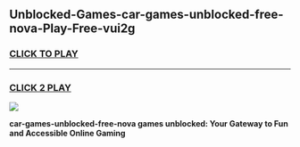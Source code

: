 
## Unblocked-Games-car-games-unblocked-free-nova-Play-Free-vui2g
<h3>
<a href="https://premium76.site?title=car-games-unblocked-free-nova&ref=23A">CLICK TO PLAY</a></h3>
<hr>

<h3>
<a href="https://premium76.site?title=car-games-unblocked-free-nova&ref=23A">CLICK 2 PLAY</a>
  
</h3>

<a href="https://premium76.site?title=car-games-unblocked-free-nova&ref=23A"><img src="https://clearcache.store/games.png"></a>


**car-games-unblocked-free-nova games unblocked: Your Gateway to Fun and Accessible Online Gaming**
